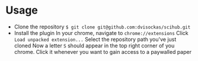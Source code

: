 # Usage
- Clone the repository
`$ git clone git@github.com:dvisockas/scihub.git`
- Install the plugin
In your chrome, navigate to `chrome://extensions`
Click `Load unpacked extension...`
Select the repository path you've just cloned
Now a letter `S` should appear in the top right corner of you chrome. Click it whenever you want to gain access to a paywalled paper